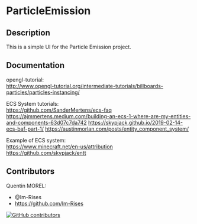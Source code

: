 # ParticleEmission

## Description

This is a simple UI for the Particle Emission project.

## Documentation

opengl-tutorial:  
<http://www.opengl-tutorial.org/intermediate-tutorials/billboards-particles/particles-instancing/>

ECS System tutorials:  
<https://github.com/SanderMertens/ecs-faq>  
<https://ajmmertens.medium.com/building-an-ecs-1-where-are-my-entities-and-components-63d07c7da742>
<https://skypjack.github.io/2019-02-14-ecs-baf-part-1/>
<https://austinmorlan.com/posts/entity_component_system/>

Example of ECS system:  
<https://www.minecraft.net/en-us/attribution>
<https://github.com/skypjack/entt>

## Contributors

Quentin MOREL:

- @Im-Rises
- <https://github.com/Im-Rises>

[![GitHub contributors](https://contrib.rocks/image?repo=Im-Rises/ParticleEmission)](https://github.com/Im-Rises/ParticleEmission/graphs/contributors)
